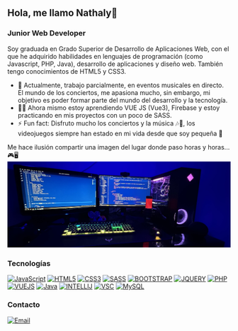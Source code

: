 ## Hola, me llamo Nathaly👋
### Junior Web Developer
  
Soy graduada en Grado Superior de Desarrollo de Aplicaciones Web, con el que he adquirido habilidades en lenguajes de programación (como Javascript, PHP, Java), desarrollo de aplicaciones y diseño web. También tengo conocimientos de HTML5 y CSS3. 
- 🎸​ Actualmente, trabajo parcialmente, en eventos musicales en directo. El mundo de los conciertos, me apasiona mucho, sin embargo, mi objetivo es poder formar parte del mundo del desarrollo y la tecnología.
- 👩‍💻 Ahora mismo estoy aprendiendo VUE JS (Vue3), Firebase y estoy practicando en mis proyectos con un poco de SASS.
- ⚡ Fun fact: Disfruto mucho los conciertos y la música 🎶🥁, los videojuegos siempre han estado en mi vida desde que soy pequeña 🥰​

Me hace ilusión compartir una imagen del lugar donde paso horas y horas..​.🎮🖥️
<img
    src="MI SETUP.jpg"
    alt="Imagen de mi setup"
  />

### Tecnologías
[![JavaScript](https://img.shields.io/badge/JavaScript-F7DF1E?style=for-the-badge&logo=javascript&logoColor=white&labelColor=101010)]()
[![HTML5](https://img.shields.io/badge/HTML-239120?style=for-the-badge&logo=html5&logoColor=white&labelColor=101010)]()
[![CSS3](https://img.shields.io/badge/CSS-239120?&style=for-the-badge&logo=css3&logoColor=white&labelColor=101010)]()
[![SASS](https://img.shields.io/badge/Sass-CC6699?style=for-the-badge&logo=sass&logoColor=white&labelColor=101010)]()
[![BOOTSTRAP](https://img.shields.io/badge/Bootstrap-563D7C?style=for-the-badge&logo=bootstrap&logoColor=white&labelColor=101010)]()
[![JQUERY](https://img.shields.io/badge/jQuery-0769AD?style=for-the-badge&logo=jquery&logoColor=white&labelColor=101010)]()
[![PHP](https://img.shields.io/badge/PHP-777BB4?style=for-the-badge&logo=php&logoColor=white&labelColor=101010)]()
[![VUEJS](https://img.shields.io/badge/Vue.js-35495E?style=for-the-badge&logo=vue.js&logoColor=white&labelColor=101010)]()
[![Java](	https://img.shields.io/badge/Java-ED8B00?style=for-the-badge&logo=openjdk&logoColor=white&labelColor=101010)]()
[![INTELLIJ](	https://img.shields.io/badge/IntelliJ_IDEA-000000.svg?style=for-the-badge&logo=intellij-idea&logoColor=white)]()
[![VSC](https://img.shields.io/badge/Visual_Studio_Code-0078D4?style=for-the-badge&logo=visualstudiocode&logoColor=white&labelColor=101010)]()
[![MySQL](https://img.shields.io/badge/MySQL-4479A1?style=for-the-badge&logo=mysql&logoColor=white&labelColor=101010)]()

### Contacto
[![Email](https://img.shields.io/badge/natcodev@gmail.com-correo-D14836?style=for-the-badge&logo=gmail&logoColor=white&labelColor=101010)](mailto:natcodev@gmail.com)

<!--
**nathalyconforme/nathalyconforme** is a ✨ _special_ ✨ repository because its `README.md` (this file) appears on your GitHub profile.

Here are some ideas to get you started:

- 🔭 I’m currently working on ...
- 🌱 I’m currently learning ...
- 👯 I’m looking to collaborate on ...
- 🤔 I’m looking for help with ...
- 💬 Ask me about ...
- 📫 How to reach me: ...
- 😄 Pronouns: ...
- ⚡ Fun fact: ...
-->
